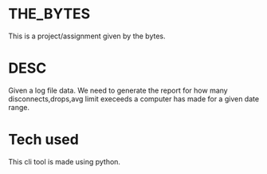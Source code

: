 # THE_BYTES
This is a project/assignment given by the bytes. 

# DESC 
Given a log file data. We need to generate the report for how many disconnects,drops,avg limit execeeds a computer has made for a given date range.

# Tech used
This cli tool is made using python.

